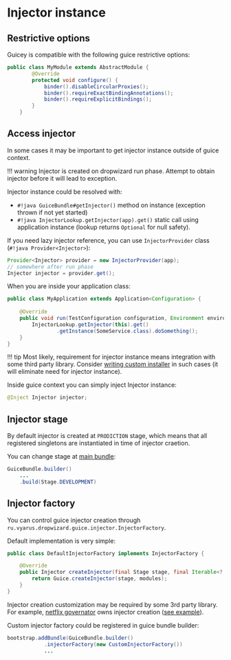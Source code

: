 # Injector instance

## Restrictive options

Guicey is compatible with the following guice restrictive options:

```java
public class MyModule extends AbstractModule {
        @Override
        protected void configure() {
            binder().disableCircularProxies();
            binder().requireExactBindingAnnotations();
            binder().requireExplicitBindings();
        }
    }
```

## Access injector

In some cases it may be important to get injector instance outside of guice context.

!!! warning
    Injector is created on dropwizard run phase. Attempt to obtain injector before it
    will lead to exception.

Injector instance could be resolved with:

* `#!java GuiceBundle#getInjector()` method on instance (exception thrown if not yet started)
* `#!java InjectorLookup.getInjector(app).get()` static call using application instance (lookup returns `Optional` for null safety).

If you need lazy injector reference, you can use `InjectorProvider` class (`#!java Provider<Injector>`):

```java
Provider<Injector> provider = new InjectorProvider(app);
// somewhere after run phase
Injector injector = provider.get();
```

When you are inside your application class:

```java
public class MyApplication extends Application<Configuration> {
    
    @Override
    public void run(TestConfiguration configuration, Environment environment) throws Exception {
        InjectorLookup.getInjector(this).get()
                .getInstance(SomeService.class).doSomething();
    }
}
```

!!! tip
    Most likely, requirement for injector instance means integration with some third party library.
    Consider [writing custom installer](../installers.md#writing-custom-installer) in such cases (it will eliminate need for injector instance).
    
Inside guice context you can simply inject Injector instance:

```java
@Inject Injector injector;
```    

## Injector stage

By default injector is created at `PRODICTION` stage, which means that all registered
singletons are instantiated in time of injector craetion.

You can change stage at [main bundle](../configuration.md#injector):

```java
GuiceBundle.builder()
    ...
    .build(Stage.DEVELOPMENT)
```

## Injector factory
  
You can control guice injector creation through `ru.vyarus.dropwizard.guice.injector.InjectorFactory`. 

Default implementation is very simple:

```java
public class DefaultInjectorFactory implements InjectorFactory {

    @Override
    public Injector createInjector(final Stage stage, final Iterable<? extends Module> modules) {
        return Guice.createInjector(stage, modules);
    }
}
```

Injector creation customization may be required by some 3rd party library.
For example, [netflix governator](https://github.com/Netflix/governator) 
owns injector creation ([see example](../../examples/governator.md)).

Custom injector factory could be registered in guice bundle builder:

```java
bootstrap.addBundle(GuiceBundle.builder()
            .injectorFactory(new CustomInjectorFactory())
            ...
```